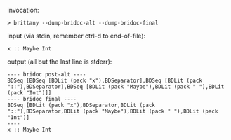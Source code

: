 invocation:

~~~~
> brittany --dump-bridoc-alt --dump-bridoc-final
~~~~

input (via stdin, remember ctrl-d to end-of-file):

~~~~
x :: Maybe Int
~~~~

output (all but the last line is stderr):

~~~~
---- bridoc post-alt ----
BDSeq [BDSeq [BDLit (pack "x"),BDSeparator],BDSeq [BDLit (pack "::"),BDSeparator],BDSeq [BDLit (pack "Maybe"),BDLit (pack " "),BDLit (pack "Int")]]
---- bridoc final ----
BDSeq [BDLit (pack "x"),BDSeparator,BDLit (pack "::"),BDSeparator,BDLit (pack "Maybe"),BDLit (pack " "),BDLit (pack "Int")]
----
x :: Maybe Int
~~~~

